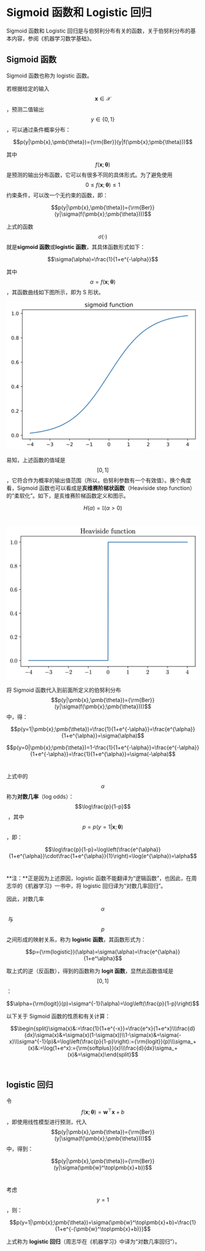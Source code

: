 # Sigmoid 函数和 Logistic 回归

Sigmoid 函数和 Logistic 回归是与伯努利分布有关的函数，关于伯努利分布的基本内容，参阅《机器学习数学基础》。

## Sigmoid 函数

Sigmoid 函数也称为 logistic 函数。

若根据给定的输入 $$\pmb{x}\in\mathcal{X}$$ ，预测二值输出 $$y\in\{0,1\}$$ ，可以通过条件概率分布：

$$p(y|\pmb{x},\pmb{\theta})={\rm{Ber}}(y|f(\pmb{x};\pmb{\theta}))$$

其中 $$f(\pmb{x};\pmb{\theta})$$​ 是预测的输出分布函数，它可以有很多不同的具体形式。为了避免使用 $$0\le f(\pmb{x};\pmb{\theta})\le1 $$​ 约束条件，可以改一个无约束的函数，​即：

$$p(y|\pmb{x},\pmb{\theta})={\rm{Ber}}(y|\sigma(f(\pmb{x};\pmb{\theta})))$$

上式的函数 $$\sigma(\cdot)$$ 就是**sigmoid 函数**或**logistic 函数**，其具体函数形式如下：

$$\sigma(\alpha)=\frac{1}{1+e^{-\alpha}}$$

其中 $$\alpha=f(\pmb{x};\pmb{\theta})$$ ，其函数曲线如下图所示，即为 S 形状。

![](./images/images/2021-10-19/1634643212807-sigmoid.png)

易知，上述函数的值域是 $$[0,1]$$​​​ ，它符合作为概率的输出值范围（所以，伯努利参数有一个有效值）。换个角度看，Sigmoid 函数也可以看成是**亥维赛阶梯状函数**（Heaviside step function）的“柔软化”。如下，是亥维赛阶梯函数定义和图示。

$$H(\alpha)=\mathbb{I}(\alpha\gt0)$$​​

![](./images/images/2021-10-19/1634643843046-heaviside.png)

将 Sigmoid 函数代入到前面所定义的伯努利分布 $$p(y|\pmb{x},\pmb{\theta})={\rm{Ber}}(y|\sigma(f(\pmb{x};\pmb{\theta})))$$ 中，得：

$$p(y=1|\pmb{x};\pmb{\theta})=\frac{1}{1+e^{-\alpha}}=\frac{e^{\alpha}}{1+e^{\alpha}}=\sigma(\alpha)$$

$$p(y=0|\pmb{x};\pmb{\theta})=1-\frac{1}{1+e^{-\alpha}}=\frac{e^{-\alpha}}{1+e^{-\alpha}}=\frac{1}{1+e^{\alpha}}=\sigma(-\alpha)$$​

上式中的 $$\alpha$$​​​ 称为**对数几率**（log odds）：$$\log\frac{p}{1-p}$$​ ，其中 $$p=p(y=1|\pmb{x};\pmb{\theta})$$​ ，即：

$$\log\frac{p}{1-p}=\log\left(\frac{e^{\alpha}}{1+e^{\alpha}}\cdot\frac{1+e^{\alpha}}{1}\right)=\log(e^{\alpha})=\alpha$$​​

**注：**正是因为上述原因，logistic 函数不能翻译为“逻辑函数”，也因此，在周志华的《机器学习》一书中，将 logistic 回归译为“对数几率回归”。

因此，对数几率 $$\alpha$$​ 与 $$p$$ 之间形成的映射关系，称为 **logistic 函数**，其函数形式为：

$$p={\rm{logistic}}(\alpha)=\sigma(\alpha)=\frac{e^{\alpha}}{1+e^\alpha}$$

取上式的逆（反函数），得到的函数称为 **logit 函数**，显然此函数值域是 $$[0,1]$$：

$$\alpha={\rm{logit}}(p)=\sigma^{-1}(\alpha)=\log\left(\frac{p}{1-p}\right)$$

以下关于 Sigmoid 函数的性质和有关计算：

$$\begin{split}\sigma(x)&:=\frac{1}{1+e^{-x}}=\frac{e^x}{1+e^x}\\\frac{d}{dx}\sigma(x)&=\sigma(x)(1-\sigma(x))\\1-\sigma(x)&=\sigma(-x)\\\sigma^{-1}(p)&=\log\left(\frac{p}{1-p}\right):={\rm{logit}}(p)\\\sigma_+(x)&:=\log(1+e^x):={\rm{softplus}}(x)\\\frac{d}{dx}\sigma_+(x)&=\sigma(x)\end{split}$$​​​

## logistic 回归

令 $$f(\pmb{x};\pmb{\theta})=\pmb{w}^\top\pmb{x}+b$$ ，即使用线性模型进行预测，代入 $$p(y|\pmb{x},\pmb{\theta})={\rm{Ber}}(y|\sigma(f(\pmb{x};\pmb{\theta})))$$ 中，得到：

$$p(y|\pmb{x},\pmb{\theta})={\rm{Ber}}(y|\sigma(\pmb{w}^\top\pmb{x}+b))$$​

考虑 $$y=1$$ ，则：

$$p(y=1|\pmb{x};\pmb{\theta})=\sigma(\pmb{w}^\top\pmb{x}+b)=\frac{1}{1+e^{-(\pmb{w}^\top\pmb{x}+b)}}$$

上式称为 **logistic 回归**（周志华在《机器学习》中译为“对数几率回归”）。




